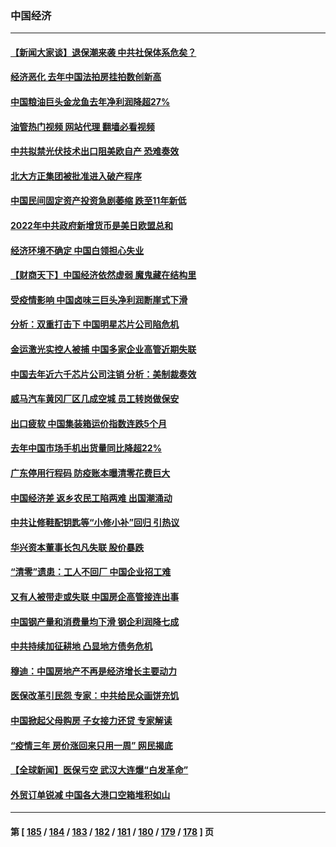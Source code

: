 ### 中国经济
---
#### [【新闻大家谈】退保潮来袭 中共社保体系危矣？](../../pages/ncid283/n13935718.md?02230045) 
#### [经济恶化 去年中国法拍房挂拍数创新高](../../pages/ncid283/n13935146.md?02230045) 
#### [中国粮油巨头金龙鱼去年净利润降超27%](../../pages/ncid283/n13934983.md?02230045) 
#### [油管热门视频 网站代理 翻墙必看视频](http://138.2.39.72:81/youtube.html?epic-marker?02230045)
#### [中共拟禁光伏技术出口阻美欧自产 恐难奏效](../../pages/ncid283/n13934909.md?02230045) 
#### [北大方正集团被批准进入破产程序](../../pages/ncid283/n13934678.md?02230045) 
#### [中国民间固定资产投资急剧萎缩 跌至11年新低](../../pages/ncid283/n13934355.md?02230045) 
#### [2022年中共政府新增货币是美日欧盟总和](../../pages/ncid283/n13934327.md?02230045) 
#### [经济环境不确定 中国白领担心失业](../../pages/ncid283/n13934104.md?02230045) 
#### [【财商天下】中国经济依然虚弱 魔鬼藏在结构里](../../pages/ncid283/n13933670.md?02230045) 
#### [受疫情影响 中国卤味三巨头净利润断崖式下滑](../../pages/ncid283/n13933633.md?02230045) 
#### [分析：双重打击下 中国明星芯片公司陷危机](../../pages/ncid283/n13929277.md?02230045) 
#### [金运激光实控人被捕 中国多家企业高管近期失联](../../pages/ncid283/n13932935.md?02230045) 
#### [中国去年近六千芯片公司注销 分析：美制裁奏效](../../pages/ncid283/n13932734.md?02230045) 
#### [威马汽车黄冈厂区几成空城 员工转岗做保安](../../pages/ncid283/n13932556.md?02230045) 
#### [出口疲软 中国集装箱运价指数连跌5个月](../../pages/ncid283/n13932463.md?02230045) 
#### [去年中国市场手机出货量同比降超22%](../../pages/ncid283/n13932309.md?02230045) 
#### [广东停用行程码 防疫账本曝清零花费巨大](../../pages/ncid283/n13932226.md?02230045) 
#### [中国经济差 返乡农民工陷两难 出国潮涌动](../../pages/ncid283/n13931944.md?02230045) 
#### [中共让修鞋配钥匙等“小修小补”回归 引热议](../../pages/ncid283/n13931919.md?02230045) 
#### [华兴资本董事长包凡失联 股价暴跌](../../pages/ncid283/n13931782.md?02230045) 
#### [“清零”遗患：工人不回厂 中国企业招工难](../../pages/ncid283/n13931772.md?02230045) 
#### [又有人被带走或失联 中国房企高管接连出事](../../pages/ncid283/n13931704.md?02230045) 
#### [中国钢产量和消费量均下滑 钢企利润降七成](../../pages/ncid283/n13931491.md?02230045) 
#### [中共持续加征耕地 凸显地方债务危机](../../pages/ncid283/n13931427.md?02230045) 
#### [穆迪：中国房地产不再是经济增长主要动力](../../pages/ncid283/n13931057.md?02230045) 
#### [医保改革引民怨 专家：中共给民众画饼充饥](../../pages/ncid283/n13931367.md?02230045) 
#### [中国掀起父母购房 子女接力还贷 专家解读](../../pages/ncid283/n13931034.md?02230045) 
#### [“疫情三年 房价涨回来只用一周” 网民揭底](../../pages/ncid283/n13931080.md?02230045) 
#### [【全球新闻】医保亏空 武汉大连爆“白发革命”](../../pages/ncid283/n13931042.md?02230045) 
#### [外贸订单锐减 中国各大港口空箱堆积如山](../../pages/ncid283/n13930837.md?02230045) 

---
#### 第 [ [185](./185.md?02230045) / [184](./184.md?02230045) / [183](./183.md?02230045) / [182](./182.md?02230045) / [181](./181.md?02230045) / [180](./180.md?02230045) / [179](./179.md?02230045) / [178](./178.md?02230045) ] 页
